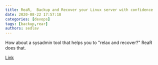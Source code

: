 ```yaml
---
title: ReaR,  Backup and Recover your Linux server with confidence 
date: 2020-08-22 17:57:18
categories: [devops]
tags: [backup,rear]
authors: sedlav
---
```


How about a sysadmin tool that helps you to "relax and recover?" ReaR does that.

[Link](https://www.redhat.com/sysadmin/rear-backup-and-recover)
